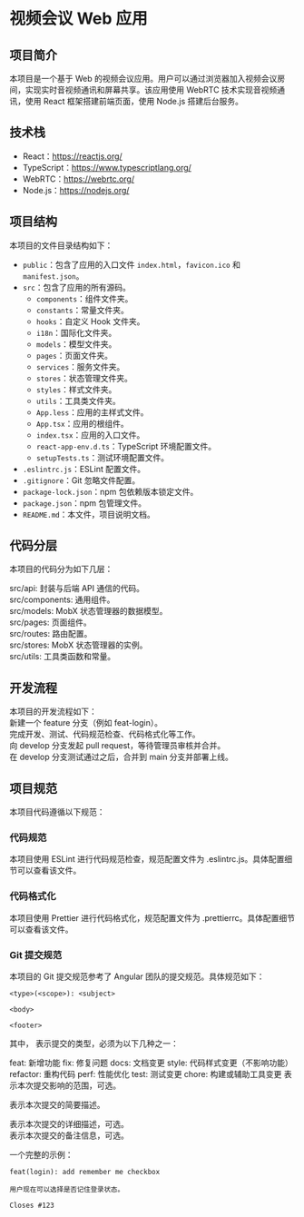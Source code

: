# 视频会议 Web 应用

## 项目简介

本项目是一个基于 Web 的视频会议应用。用户可以通过浏览器加入视频会议房间，实现实时音视频通讯和屏幕共享。该应用使用 WebRTC 技术实现音视频通讯，使用 React 框架搭建前端页面，使用 Node.js 搭建后台服务。

## 技术栈

- React：https://reactjs.org/
- TypeScript：https://www.typescriptlang.org/
- WebRTC：https://webrtc.org/
- Node.js：https://nodejs.org/

## 项目结构

本项目的文件目录结构如下：
- `public`：包含了应用的入口文件 `index.html`，`favicon.ico` 和 `manifest.json`。
- `src`：包含了应用的所有源码。
  - `components`：组件文件夹。
  - `constants`：常量文件夹。
  - `hooks`：自定义 Hook 文件夹。
  - `i18n`：国际化文件夹。
  - `models`：模型文件夹。
  - `pages`：页面文件夹。
  - `services`：服务文件夹。
  - `stores`：状态管理文件夹。
  - `styles`：样式文件夹。
  - `utils`：工具类文件夹。
  - `App.less`：应用的主样式文件。
  - `App.tsx`：应用的根组件。
  - `index.tsx`：应用的入口文件。
  - `react-app-env.d.ts`：TypeScript 环境配置文件。
  - `setupTests.ts`：测试环境配置文件。
- `.eslintrc.js`：ESLint 配置文件。
- `.gitignore`：Git 忽略文件配置。
- `package-lock.json`：npm 包依赖版本锁定文件。
- `package.json`：npm 包管理文件。
- `README.md`：本文件，项目说明文档。

## 代码分层
本项目的代码分为如下几层：  

src/api: 封装与后端 API 通信的代码。  
src/components: 通用组件。  
src/models: MobX 状态管理器的数据模型。  
src/pages: 页面组件。  
src/routes: 路由配置。  
src/stores: MobX 状态管理器的实例。  
src/utils: 工具类函数和常量。  

## 开发流程
本项目的开发流程如下：  
新建一个 feature 分支（例如 feat-login）。  
完成开发、测试、代码规范检查、代码格式化等工作。  
向 develop 分支发起 pull request，等待管理员审核并合并。  
在 develop 分支测试通过之后，合并到 main 分支并部署上线。  
## 项目规范

本项目代码遵循以下规范：

### 代码规范
本项目使用 ESLint 进行代码规范检查，规范配置文件为 .eslintrc.js。具体配置细节可以查看该文件。

### 代码格式化
本项目使用 Prettier 进行代码格式化，规范配置文件为 .prettierrc。具体配置细节可以查看该文件。

### Git 提交规范
本项目的 Git 提交规范参考了 Angular 团队的提交规范。具体规范如下：
```
<type>(<scope>): <subject>

<body>

<footer>

```
其中，<type> 表示提交的类型，必须为以下几种之一：

feat: 新增功能
fix: 修复问题
docs: 文档变更
style: 代码样式变更（不影响功能）
refactor: 重构代码
perf: 性能优化
test: 测试变更
chore: 构建或辅助工具变更
<scope> 表示本次提交影响的范围，可选。

<subject> 表示本次提交的简要描述。

<body> 表示本次提交的详细描述，可选。

<footer> 表示本次提交的备注信息，可选。

一个完整的示例：
```
feat(login): add remember me checkbox

用户现在可以选择是否记住登录状态。

Closes #123

```